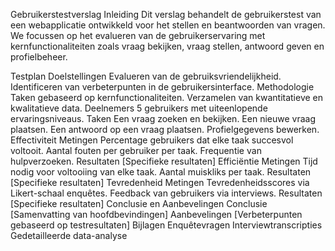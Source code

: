 Gebruikerstestverslag
Inleiding
Dit verslag behandelt de gebruikerstest van een webapplicatie ontwikkeld voor het stellen en beantwoorden van vragen. We focussen op het evalueren van de gebruikerservaring met kernfunctionaliteiten zoals vraag bekijken, vraag stellen, antwoord geven en profielbeheer.

Testplan
Doelstellingen
Evalueren van de gebruiksvriendelijkheid.
Identificeren van verbeterpunten in de gebruikersinterface.
Methodologie
Taken gebaseerd op kernfunctionaliteiten.
Verzamelen van kwantitatieve en kwalitatieve data.
Deelnemers
5 gebruikers met uiteenlopende ervaringsniveaus.
Taken
Een vraag zoeken en bekijken.
Een nieuwe vraag plaatsen.
Een antwoord op een vraag plaatsen.
Profielgegevens bewerken.
Effectiviteit
Metingen
Percentage gebruikers dat elke taak succesvol voltooit.
Aantal fouten per gebruiker per taak.
Frequentie van hulpverzoeken.
Resultaten
[Specifieke resultaten]
Efficiëntie
Metingen
Tijd nodig voor voltooiing van elke taak.
Aantal muiskliks per taak.
Resultaten
[Specifieke resultaten]
Tevredenheid
Metingen
Tevredenheidsscores via Likert-schaal enquêtes.
Feedback van gebruikers via interviews.
Resultaten
[Specifieke resultaten]
Conclusie en Aanbevelingen
Conclusie
[Samenvatting van hoofdbevindingen]
Aanbevelingen
[Verbeterpunten gebaseerd op testresultaten]
Bijlagen
Enquêtevragen
Interviewtranscripties
Gedetailleerde data-analyse
